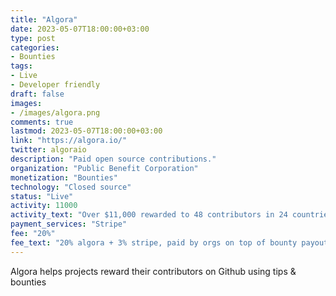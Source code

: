 ```yaml
---
title: "Algora"
date: 2023-05-07T18:00:00+03:00
type: post
categories:
- Bounties
tags:
- Live
- Developer friendly
draft: false
images:
- /images/algora.png
comments: true
lastmod: 2023-05-07T18:00:00+03:00
link: "https://algora.io/"
twitter: algoraio
description: "Paid open source contributions."
organization: "Public Benefit Corporation"
monetization: "Bounties"
technology: "Closed source"
status: "Live"
activity: 11000
activity_text: "Over $11,000 rewarded to 48 contributors in 24 countries in 2023, $17,889 in open bounties"
payment_services: "Stripe"
fee: "20%"
fee_text: "20% algora + 3% stripe, paid by orgs on top of bounty payouts"
---
```


Algora helps projects reward their contributors on Github using tips & bounties<!--more-->

